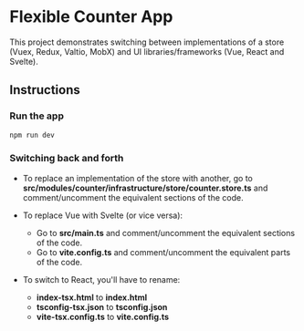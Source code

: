 # Flexible Counter App

This project demonstrates switching between implementations of a store (Vuex, Redux, Valtio, MobX) and UI libraries/frameworks (Vue, React and Svelte).


## Instructions

### Run the app

```bash
npm run dev
```

### Switching back and forth

- To replace an implementation of the store with another, go to **src/modules/counter/infrastructure/store/counter.store.ts** and comment/uncomment the equivalent sections of the code.

- To replace Vue with Svelte (or vice versa):

  - Go to **src/main.ts** and comment/uncomment the equivalent sections of the code.
  - Go to **vite.config.ts** and comment/uncomment the equivalent parts of the code.

- To switch to React, you'll have to rename:
  - **index-tsx.html** to **index.html**
  - **tsconfig-tsx.json** to **tsconfig.json**
  - **vite-tsx.config.ts** to **vite.config.ts**
